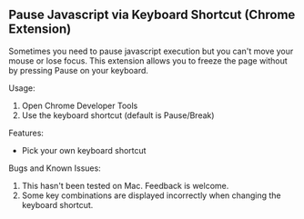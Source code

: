 ## Pause Javascript via Keyboard Shortcut (Chrome Extension)

Sometimes you need to pause javascript execution but you can't move your mouse or lose focus.
This extension allows you to freeze the page without by pressing Pause on your keyboard.

Usage:
1. Open Chrome Developer Tools
1. Use the keyboard shortcut (default is Pause/Break)

Features:
- Pick your own keyboard shortcut

Bugs and Known Issues:
1. This hasn't been tested on Mac. Feedback is welcome.
1. Some key combinations are displayed incorrectly when changing the keyboard shortcut.

